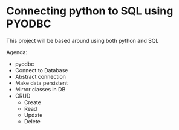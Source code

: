  # Connecting python to SQL using PYODBC
 
 This project will be based around using both python and SQL
 
 Agenda:
 - pyodbc
 - Connect to Database
 - Abstract connection
 - Make data persistent
 - Mirror classes in DB
 - CRUD
    - Create
    - Read
    - Update
    - Delete
 
 